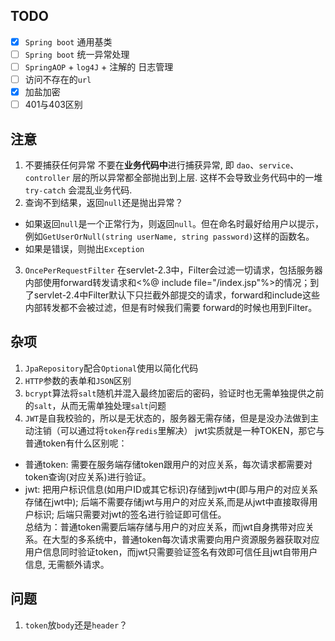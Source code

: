 ## TODO
 - [x] `Spring boot` 通用基类
 - [ ] `Spring boot` 统一异常处理 
 - [ ] `SpringAOP` + `log4J` + 注解的 日志管理
 - [ ] 访问不存在的`url`
 - [x] 加盐加密
 - [ ] 401与403区别
## 注意
1. 不要捕获任何异常
不要在**业务代码中**进行捕获异常, 即 `dao`、`service`、`controller` 层的所以异常都全部抛出到上层. 这样不会导致业务代码中的一堆  `try-catch`  会混乱业务代码.
2.  查询不到结果，返回`null`还是抛出异常？
- 如果返回`null`是一个正常行为，则返回`null`。但在命名时最好给用户以提示，例如`GetUserOrNull(string userName, string password)`这样的函数名。
- 如果是错误，则抛出`Exception`
3. `OncePerRequestFilter`
在servlet-2.3中，Filter会过滤一切请求，包括服务器内部使用forward转发请求和<%@ include file="/index.jsp"%>的情况；到了servlet-2.4中Filter默认下只拦截外部提交的请求，forward和include这些内部转发都不会被过滤，但是有时候我们需要 forward的时候也用到Filter。

## 杂项
1. `JpaRepository`配合`Optional`使用以简化代码
2. `HTTP`参数的表单和`JSON`区别
3. `bcrypt`算法将`salt`随机并混入最终加密后的密码，验证时也无需单独提供之前的`salt`，从而无需单独处理`salt`问题
4. `JWT`是自我校验的，所以是无状态的，服务器无需存储，但是是没办法做到主动注销（可以通过将`token`存`redis`里解决）
jwt实质就是一种TOKEN，那它与普通token有什么区别呢：  
- 普通token: 需要在服务端存储token跟用户的对应关系，每次请求都需要对token查询(对应关系)进行验证。  
- jwt: 把用户标识信息(如用户ID或其它标识)存储到jwt中(即与用户的对应关系存储在jwt中); 后端不需要存储jwt与用户的对应关系,而是从jwt中直接取得用户标识; 后端只需要对jwt的签名进行验证即可信任。  
总结为：普通token需要后端存储与用户的对应关系，而jwt自身携带对应关系。在大型的多系统中，普通token每次请求需要向用户资源服务器获取对应用户信息同时验证token，而jwt只需要验证签名有效即可信任且jwt自带用户信息, 无需额外请求。

## 问题
1. `token`放`body`还是`header`？

<!--stackedit_data:
eyJoaXN0b3J5IjpbMzQzMTc4ODExLC0xNDM3NzIxNjAxLC0xOD
U1MzQ0MDIsLTk1NTA4NTg1MiwtMTY3NjA3NjY3OCwtMTcwNDEy
MjAxLC03NTg4NTQ0ODcsLTE2Mjk3MjI3NjgsMjA0NDU5MTgwNi
wtMTIyNDIyMDYxNiwtMTM1MjIwNzQ3OCwtMTU5NDI0OTA4MSwt
NjYxMDEzNzg5LDc0NzMwNjI4OSwzMzM5Njc4Nyw4NDI5ODU5Mj
QsMTc4OTYzMjc2MCwxMTQ5MDMyOTgyXX0=
-->